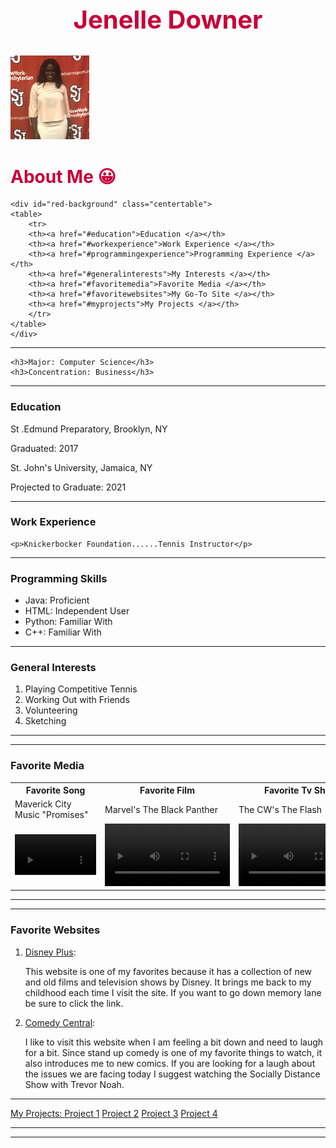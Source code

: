 
<html>
<head>
<title> Jenelle Downer's Profile Page</title>
<link rel="stylesheet" href="stylesheet.css"/>
<meta charset="UTF-8">
</head>
<body>
<h2 style ="color:#c70039;text-align:center;font-size:40px">Jenelle Downer</h2>
	<img src="MP1_img1.jpg" width="25%">
	<h1 style ="color:#c70039;">About Me &#128512</h1>

	<div id="red-background" class="centertable">
	<table>
		<tr>
		<th><a href="#education">Education </a></th>
		<th><a href="#workexperience">Work Experience </a></th>
		<th><a href="#programmingexperience">Programming Experience </a></th>
		<th><a href="#generalinterests">My Interests </a></th>
		<th><a href="#favoritemedia">Favorite Media </a></th>
		<th><a href="#favoritewebsites">My Go-To Site </a></th>
		<th><a href="#myprojects">My Projects </a></th>
		</tr>
	</table>
	</div>
<hr>

	<h3>Major: Computer Science</h3>
	<h3>Concentration: Business</h3>
<hr>
 	<h3 >Education</h3>
	<p>St .Edmund Preparatory, Brooklyn, NY </p>
	<p> Graduated: 2017</p>
	<p> St. John's University, Jamaica, NY</p>
	<p> Projected to Graduate: 2021</p>
<hr>
	<h3>Work Experience</h3>

	<p>Knickerbocker Foundation......Tennis Instructor</p>

<hr>
	<h3>Programming Skills</h3>
	<ul>
	<li>Java: Proficient</li>
	<li>HTML: Independent User</li>
	<li>Python: Familiar With</li>
	<li>C++: Familiar With</li>
	</ul>
<hr>
	<h3>General Interests</h3>
	<ol>
	<li>Playing Competitive Tennis</li>
	<li>Working Out with Friends</li>
	<li>Volunteering</li>
	<li>Sketching</li>
	</ol>
<hr>
<hr>
<div>
	<h3>Favorite Media</h3>
	<table>
	<tr>
	<th>Favorite Song</th>
	<th>Favorite Film</th>
	<th>Favorite Tv Show</th>
	</tr>
<tr>
	<td>Maverick City Music "Promises"</td>
	<td> Marvel's The Black Panther</td>
	<td> The CW's The Flash</td>
	</tr>
	<td> <div id="video_anchor">
	<video width="130" controls>
	<source src="vid4.mp4" type="video/mp4">
	Can't play video
</video>


<td> <div id="video_anchor">
	<video width="200" controls>
	<source src="vid2.mp4" type="video/mp4">
	Can't play video
</video>
</div>
<td> <div id="video_anchor">
	<video width="200" controls>
	<source src="vid3.mp4" type="video/mp4">
	Can't play video
</video>
</div>
</td>
</table>
</div>
<hr>
<hr>
<h3>Favorite Websites</h3>
 <form>
<span>
<ol>
 <li><a href ="http://www.disneyplus.com" target="_blank"> Disney Plus</a>: <p>This website is one of my favorites because it has a collection of new and old films and television shows by Disney. It brings me back to my childhood each time I visit the site. If you want to go down memory lane be sure to click the link.</p></li>
<li><a href ="http://www.comedycentral.com" target="_blank"> Comedy Central</a>: <p>I like to visit this website when I am feeling a bit down and need to laugh for a bit. Since stand up comedy is one of my favorite things to watch, it also introduces me to new comics. If you are looking for a laugh about the issues we are facing today I suggest watching the Socially Distance Show with Trevor Noah.</p></li>
</ol>
</span>
</form>
<hr>
<div id="red-background" class="centertable">
	<a href="#">My Projects: </a>
	<a href="https://rkileaders.teachable.com/courses/764038/lectures/13897368" target="_blank"> Project 1</a>
	<a href="#"> Project 2</a>
	<a href="#"> Project 3</a>
	<a href="#"> Project 4</a>
</div>
<hr>
<hr>

</style>
</body>
</html>
